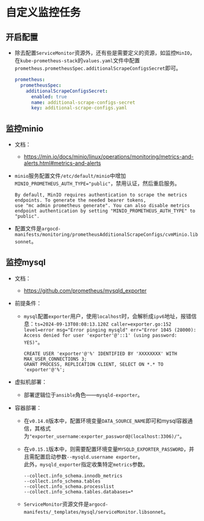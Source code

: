 # 自定义监控任务


## 开启配置
- 除去配置`ServiceMonitor`资源外，还有些是需要定义的资源，如监控`MinIO`，在`kube-prometheus-stack`的`values.yaml`文件中配置`prometheus.prometheusSpec.additionalScrapeConfigsSecret`即可。
  ```yaml
  prometheus:
    prometheusSpec:
      additionalScrapeConfigsSecret:
        enabled: true
        name: additional-scrape-configs-secret
        key: additional-scrape-configs.yaml
  ```


## 监控minio
- 文档：
  - https://min.io/docs/minio/linux/operations/monitoring/metrics-and-alerts.html#metrics-and-alerts

- `minio`服务配置文件`/etc/default/minio`中增加`MINIO_PROMETHEUS_AUTH_TYPE="public"`，禁用认证，然后重启服务。
  ```
  By default, MinIO requires authentication to scrape the metrics endpoints. To generate the needed bearer tokens, 
  use "mc admin prometheus generate". You can also disable metrics endpoint authentication by setting "MINIO_PROMETHEUS_AUTH_TYPE" to "public".
  ```

- 配置文件是`argocd-manifests/monitoring/prometheusAdditionalScrapeConfigs/cvmMinio.libsonnet`。


## 监控mysql
- 文档：
  - https://github.com/prometheus/mysqld_exporter

- 前提条件：
  - `mysql`配置`exporter`用户，使用`localhost`时，会解析成`ipv6`地址，报错信息：`ts=2024-09-13T08:08:13.120Z caller=exporter.go:152 level=error msg="Error pinging mysqld" err="Error 1045 (28000): Access denied for user 'exporter'@'::1' (using password: YES)"`。
    ```shell
    CREATE USER 'exporter'@'%' IDENTIFIED BY 'XXXXXXXX' WITH MAX_USER_CONNECTIONS 3;
    GRANT PROCESS, REPLICATION CLIENT, SELECT ON *.* TO 'exporter'@'%';
    ```
    
- 虚拟机部署：
  - 部署逻辑位于`ansible`角色——`mysqld-exporter`。

- 容器部署：
  - 在`v0.14.0`版本中，配置环境变量`DATA_SOURCE_NAME`即可和mysql容器通信，其格式为`"exporter_username:exporter_password@(localhost:3306)/"`。

  - 在`v0.15.1`版本中，则需要配置环境变量`MYSQLD_EXPORTER_PASSWORD`，并且需配置启动参数`--mysqld.username exporter`。  
    此外，`mysqld_exporter`指定收集特定`metrics`参数。
    ```
    --collect.info_schema.innodb_metrics
    --collect.info_schema.tables
    --collect.info_schema.processlist
    --collect.info_schema.tables.databases=*
    ```
  - `ServiceMonitor`资源文件是`argocd-manifests/_templates/mysql/serviceMonitor.libsonnet`。